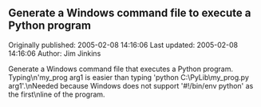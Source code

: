 ## Generate a Windows command file to execute a Python program

Originally published: 2005-02-08 14:16:06
Last updated: 2005-02-08 14:16:06
Author: Jim Jinkins

Generate a Windows command file that executes a Python program.  Typing\n'my_prog arg1 is easier than typing 'python C:\\PyLib\\my_prog.py arg1'.\nNeeded because Windows does not support '#!/bin/env python' as the first\nline of the program.
